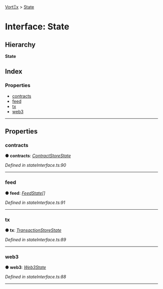[VortΞx](../README.md) > [State](../interfaces/state.md)

# Interface: State

## Hierarchy

**State**

## Index

### Properties

* [contracts](state.md#contracts)
* [feed](state.md#feed)
* [tx](state.md#tx)
* [web3](state.md#web3)

---

## Properties

<a id="contracts"></a>

###  contracts

**● contracts**: *[ContractStoreState](contractstorestate.md)*

*Defined in stateInterface.ts:90*

___
<a id="feed"></a>

###  feed

**● feed**: *[FeedState](../#feedstate)[]*

*Defined in stateInterface.ts:91*

___
<a id="tx"></a>

###  tx

**● tx**: *[TransactionStoreState](transactionstorestate.md)*

*Defined in stateInterface.ts:89*

___
<a id="web3"></a>

###  web3

**● web3**: *[Web3State](../#web3state)*

*Defined in stateInterface.ts:88*

___

